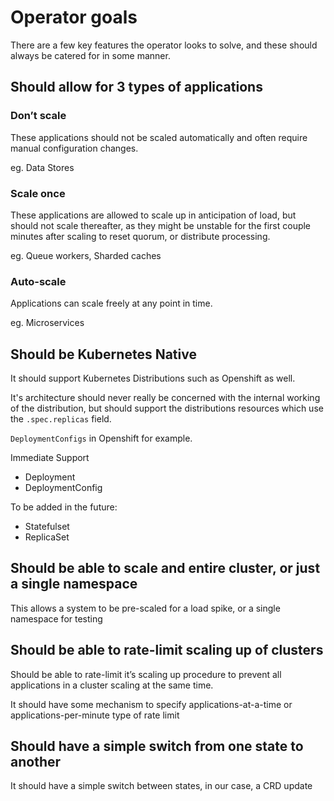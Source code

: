 # Operator goals

There are a few key features the operator looks to solve,
and these should always be catered for in some manner. 

## Should allow for 3 types of applications

### Don’t scale

These applications should not be scaled automatically and often require manual configuration changes. 

eg. Data Stores

### Scale once

These applications are allowed to scale up in anticipation of load, but should not scale thereafter, as they might be unstable for the first couple minutes after scaling to reset quorum, or distribute processing.

eg. Queue workers, Sharded caches

### Auto-scale

Applications can scale freely at any point in time.

eg. Microservices

## Should be Kubernetes Native

It should support Kubernetes Distributions such as Openshift as well. 

It's architecture should never really be concerned with the internal working of the distribution,
but should support the distributions resources which use the `.spec.replicas` field.

`DeploymentConfigs` in Openshift for example.

Immediate Support
* Deployment
* DeploymentConfig

To be added in the future:
* Statefulset
* ReplicaSet

## Should be able to scale and entire cluster, or just a single namespace

This allows a system to be pre-scaled for a load spike, or a single namespace for testing

## Should be able to rate-limit scaling up of clusters

Should be able to rate-limit it’s scaling up procedure to prevent all applications in a cluster scaling at the same time. 

It should have some mechanism to specify applications-at-a-time or applications-per-minute type of rate limit

## Should have a simple switch from one state to another

It should have a simple switch between states, in our case, a CRD update
